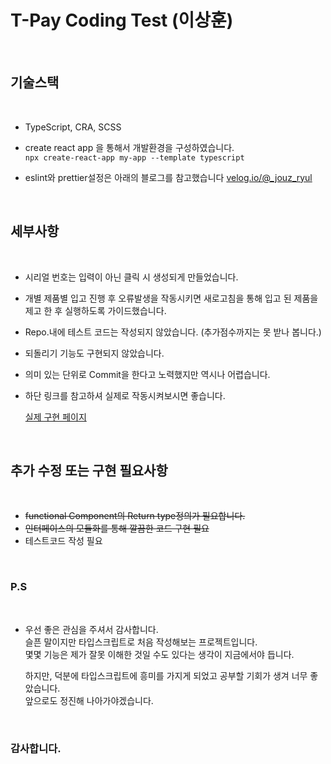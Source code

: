 # T-Pay Coding Test (이상훈)

<br>

## 기술스택

<br>

- TypeScript, CRA, SCSS

- create react app 을 통해서 개발환경을 구성하였습니다.
  <br>`npx create-react-app my-app --template typescript`

- eslint와 prettier설정은 아래의 블로그를 참고했습니다
  <a href = "https://velog.io/@_jouz_ryul/CRA%EB%A1%9C-typescript-%EA%B0%9C%EB%B0%9C%ED%99%98%EA%B2%BD-%EC%84%A4%EC%A0%95%ED%95%98%EA%B8%B0">velog.io/@\_jouz_ryul</a>

<br>

## 세부사항

<br>

- 시리얼 번호는 입력이 아닌 클릭 시 생성되게 만들었습니다.
- 개별 제품별 입고 진행 후 오류발생을 작동시키면 새로고침을 통해 입고 된 제품을 제고 한 후 실행하도록 가이드했습니다.
- Repo.내에 테스트 코드는 작성되지 않았습니다. (추가점수까지는 못 받나 봅니다.)
- 되돌리기 기능도 구현되지 않았습니다.
- 의미 있는 단위로 Commit을 한다고 노력했지만 역시나 어렵습니다.
- 하단 링크를 참고하셔 실제로 작동시켜보시면 좋습니다.

  <a href = "https://sanghunlee-711.github.io/tpaytest/">실제 구현 페이지</a>

<br>

## 추가 수정 또는 구현 필요사항

<br>

- ~~functional Component의 Return type정의가 필요합니다.~~
- ~~인터페이스의 모듈화를 통해 깔끔한 코드 구현 필요~~
- 테스트코드 작성 필요

<br>

### P.S

<br>

- 우선 좋은 관심을 주셔서 감사합니다.
  <br>
  슬픈 말이지만 타입스크립트로 처음 작성해보는 프로젝트입니다.
  <br>
  몇몇 기능은 제가 잘못 이해한 것일 수도 있다는 생각이 지금에서야 듭니다.

  하지만, 덕분에 타입스크립트에 흥미를 가지게 되었고 공부할 기회가 생겨 너무 좋았습니다.
  <br>
  앞으로도 정진해 나아가야겠습니다.

<br>

### 감사합니다.
